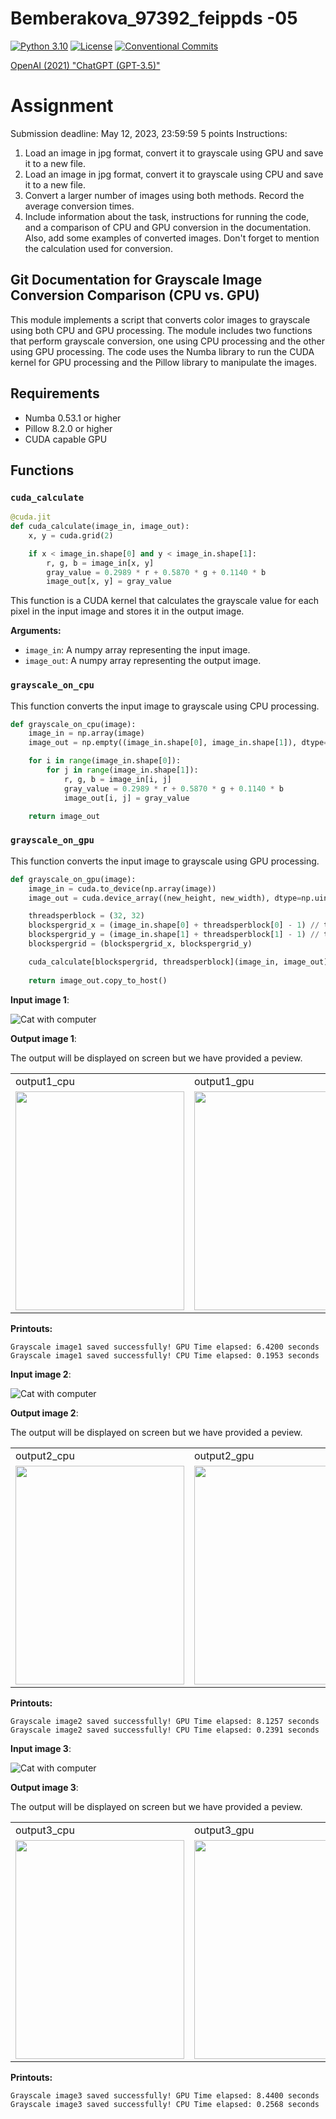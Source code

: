 # Bemberakova_97392_feippds -05
[![Python 3.10](https://img.shields.io/badge/python-3.10-blue.svg)](https://www.python.org/downloads/release/python-3102/)
[![License](https://img.shields.io/npm/l/@tandil/diffparse?color=%23007ec6)](https://github.com/dominikabemberakova/Bemberakova_97392_feippds/blob/main/LICENSE)
[![Conventional Commits](https://img.shields.io/badge/Conventional%20Commits-1.0.0-blue.svg)](https://conventionalcommits.org)

[OpenAI (2021) "ChatGPT (GPT-3.5)"](https://chat.openai.com/)

# Assignment
Submission deadline: May 12, 2023, 23:59:59
5 points
Instructions:
1. Load an image in jpg format, convert it to grayscale using GPU and save it to a new file.
2. Load an image in jpg format, convert it to grayscale using CPU and save it to a new file.
3. Convert a larger number of images using both methods. Record the average conversion times.
4. Include information about the task, instructions for running the code, and a comparison of CPU and GPU conversion in the documentation. Also, add some examples of converted images. Don't forget to mention the calculation used for conversion.
## Git Documentation for Grayscale Image Conversion Comparison (CPU vs. GPU)

This module implements a script that converts color images to grayscale using both CPU and GPU processing. The module includes two functions that perform grayscale conversion, one using CPU processing and the other using GPU processing. The code uses the Numba library to run the CUDA kernel for GPU processing and the Pillow library to manipulate the images.

## Requirements

- Numba 0.53.1 or higher
- Pillow 8.2.0 or higher
- CUDA capable GPU

## Functions

### `cuda_calculate`
```python
@cuda.jit
def cuda_calculate(image_in, image_out):
    x, y = cuda.grid(2)

    if x < image_in.shape[0] and y < image_in.shape[1]:
        r, g, b = image_in[x, y]
        gray_value = 0.2989 * r + 0.5870 * g + 0.1140 * b
        image_out[x, y] = gray_value
```

This function is a CUDA kernel that calculates the grayscale value for each pixel in the input image and stores it in the output image.

**Arguments:**

- `image_in`: A numpy array representing the input image.
- `image_out`: A numpy array representing the output image.

### `grayscale_on_cpu`
This function converts the input image to grayscale using CPU processing.
```python
def grayscale_on_cpu(image):
    image_in = np.array(image)
    image_out = np.empty((image_in.shape[0], image_in.shape[1]), dtype=np.uint8)

    for i in range(image_in.shape[0]):
        for j in range(image_in.shape[1]):
            r, g, b = image_in[i, j]
            gray_value = 0.2989 * r + 0.5870 * g + 0.1140 * b
            image_out[i, j] = gray_value

    return image_out
```

### `grayscale_on_gpu`

This function converts the input image to grayscale using GPU processing.
```python
def grayscale_on_gpu(image):
    image_in = cuda.to_device(np.array(image))
    image_out = cuda.device_array((new_height, new_width), dtype=np.uint8)

    threadsperblock = (32, 32)
    blockspergrid_x = (image_in.shape[0] + threadsperblock[0] - 1) // threadsperblock[0]
    blockspergrid_y = (image_in.shape[1] + threadsperblock[1] - 1) // threadsperblock[1]
    blockspergrid = (blockspergrid_x, blockspergrid_y)

    cuda_calculate[blockspergrid, threadsperblock](image_in, image_out)
    
    return image_out.copy_to_host()
```
**Input image 1**: 

![Cat with computer](img1.jpg?raw=true "Cat with computer")

**Output image 1**: 

The output will be displayed on screen but we have provided a peview.

<table>
  <tr>
    <td>output1_cpu</td>
     <td>output1_gpu</td>
  </tr>
  <tr>
    <td><img src="output1_cpu.jpg" width=270 height=350></td>
    <td><img src="output1_gpu.jpg" width=270 height=350></td>
  </tr>
 </table>

**Printouts:**
```
Grayscale image1 saved successfully! GPU Time elapsed: 6.4200 seconds
Grayscale image1 saved successfully! CPU Time elapsed: 0.1953 seconds
```
**Input image 2**: 

![Cat with computer](img2.jpg?raw=true "Cat with computer")

**Output image 2**: 

The output will be displayed on screen but we have provided a peview.

<table>
  <tr>
    <td>output2_cpu</td>
     <td>output2_gpu</td>
  </tr>
  <tr>
    <td><img src="output2_cpu.jpg" width=270 height=350></td>
    <td><img src="output2_gpu.jpg" width=270 height=350></td>
  </tr>
 </table>

**Printouts:**
```
Grayscale image2 saved successfully! GPU Time elapsed: 8.1257 seconds
Grayscale image2 saved successfully! CPU Time elapsed: 0.2391 seconds
```

**Input image 3**: 

![Cat with computer](img3.jpg?raw=true "Cat with computer")

**Output image 3**: 

The output will be displayed on screen but we have provided a peview.

<table>
  <tr>
    <td>output3_cpu</td>
     <td>output3_gpu</td>
  </tr>
  <tr>
    <td><img src="output3_cpu.jpg" width=270 height=350></td>
    <td><img src="output3_gpu.jpg" width=270 height=350></td>
  </tr>
 </table>

**Printouts:**
```
Grayscale image3 saved successfully! GPU Time elapsed: 8.4400 seconds
Grayscale image3 saved successfully! CPU Time elapsed: 0.2568 seconds
```


